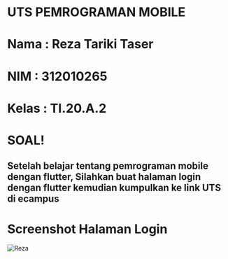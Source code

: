 # UTS PEMROGRAMAN MOBILE

# Nama  : Reza Tariki Taser
# NIM   : 312010265
# Kelas : TI.20.A.2

# SOAL!
## Setelah belajar tentang pemrograman mobile dengan flutter, Silahkan buat halaman login dengan flutter kemudian kumpulkan ke link UTS di ecampus

# Screenshot Halaman Login
![Reza](img/Reza.PNG)
